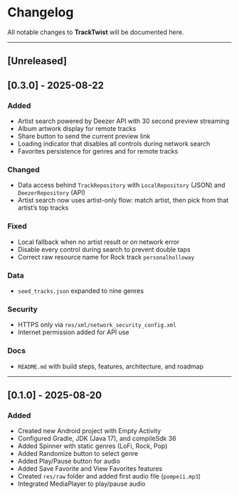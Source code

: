 # Changelog

All notable changes to **TrackTwist** will be documented here.

---

## [Unreleased]
## [0.3.0] - 2025-08-22

### Added
* Artist search powered by Deezer API with 30 second preview streaming
* Album artwork display for remote tracks
* Share button to send the current preview link
* Loading indicator that disables all controls during network search
* Favorites persistence for genres and for remote tracks

### Changed
* Data access behind `TrackRepository` with `LocalRepository` (JSON) and `DeezerRepository` (API)
* Artist search now uses artist-only flow: match artist, then pick from that artist’s top tracks

### Fixed
* Local fallback when no artist result or on network error
* Disable every control during search to prevent double taps
* Correct raw resource name for Rock track `personalholloway`

### Data
* `seed_tracks.json` expanded to nine genres

### Security
* HTTPS only via `res/xml/network_security_config.xml`
* Internet permission added for API use

### Docs
* `README.md` with build steps, features, architecture, and roadmap

---

## [0.1.0] - 2025-08-20
### Added
- Created new Android project with Empty Activity
- Configured Gradle, JDK (Java 17), and compileSdk 36
- Added Spinner with static genres (LoFi, Rock, Pop)
- Added Randomize button to select genre
- Added Play/Pause button for audio
- Added Save Favorite and View Favorites features
- Created `res/raw` folder and added first audio file (`pompeii.mp3`)
- Integrated MediaPlayer to play/pause audio
